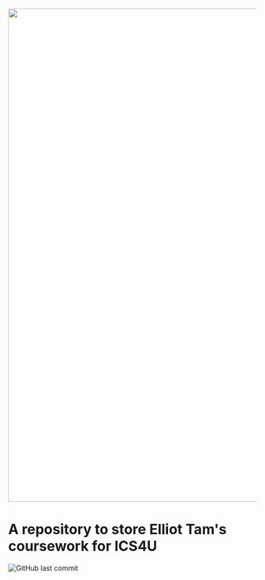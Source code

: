 

<h4 align="center">
<img align="center" src="https://github.com/Eteaisme/ICS3U/assets/97298687/857d3800-7630-445b-a336-9eed8c41702d" width="1000" >
    
# A repository to store Elliot Tam's coursework for ICS4U
    
![GitHub last commit](https://img.shields.io/github/last-commit/Eteaisme/ICS3U)
<h4>




